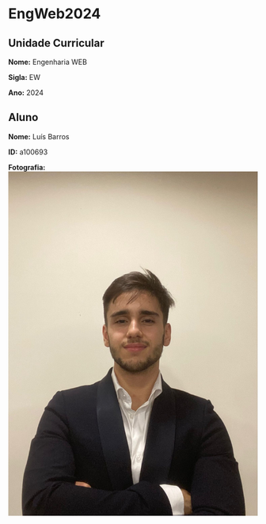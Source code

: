 # EngWeb2024

## Unidade Curricular

**Nome:** Engenharia WEB

**Sigla:** EW

**Ano:** 2024

## Aluno

**Nome:** Luís Barros

**ID:** a100693

**Fotografia:**
![Fotografia do aluno](./eu.jpeg)